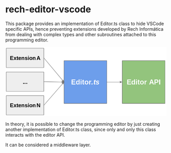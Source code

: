 # rech-editor-vscode

This package provides an implementation of Editor.ts class to hide VSCode specific APIs, hence preventing extensions developed by Rech Informática from dealing with complex types and other subroutines attached to this programming editor.

![General structure](doc/rech-editor-vscode-structure.png "General structure")

In theory, it is possible to change the programming editor by just creating another implementation of Editor.ts class, since only and only this class interacts with the editor API.

It can be considered a middleware layer.
